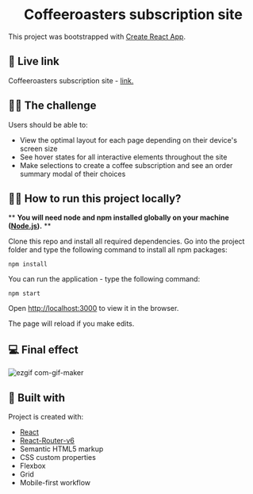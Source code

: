 <h1 align="center">Coffeeroasters subscription site</h1>

This project was bootstrapped with [Create React App](https://github.com/facebook/create-react-app).

## 🔗 Live link

Coffeeroasters subscription site - [link.](https://coffeeroasters-subscription-site-kzaleskaa.netlify.app)

## 👨‍💼 The challenge

Users should be able to:

- View the optimal layout for each page depending on their device's screen size
- See hover states for all interactive elements throughout the site
- Make selections to create a coffee subscription and see an order summary modal of their choices

## 🏃‍♀️ How to run this project locally?

\*\* **You will need node and npm installed globally on your machine ([Node.js](https://nodejs.org/en/)).** \*\*

Clone this repo and install all required dependencies. Go into the project folder and type the following command to install all npm packages:

`npm install`

You can run the application - type the following command:

`npm start`

Open [http://localhost:3000](http://localhost:3000) to view it in the browser.

The page will reload if you make edits.

## 💻 Final effect

![ezgif com-gif-maker](https://user-images.githubusercontent.com/62251989/153213800-30447bf0-4535-419b-8ddc-211a0b462e5d.gif)

## 🔨 Built with

Project is created with:

- [React](https://reactjs.org/)
- [React-Router-v6](https://reactrouter.com/)
- Semantic HTML5 markup
- CSS custom properties
- Flexbox
- Grid
- Mobile-first workflow
